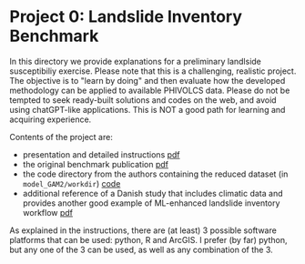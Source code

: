 # Project 0: Landslide Inventory Benchmark

In this directory we provide explanations for a preliminary landlside susceptibiliy exercise. Please note that this is a challenging, realistic project. The objective is to "learn by doing" and then evaluate how the developed methodology can be applied to available PHIVOLCS data. Please do not be tempted to seek ready-built solutions and codes on the web, and avoid using chatGPT-like applications. This is NOT a good path for learning and acquiring experience.

Contents of the project are:

- presentation and detailed instructions [pdf](./P0_LandslideInventory.pdf)
- the original benchmark publication [pdf](./[Alvioli2024]LandslideBenchmark.pdf)
- the code directory from the authors containing the reduced dataset (in `model_GAM2/workdir`) [code](./code)
- additional reference of a Danish study that includes climatic data and provides another good example of ML-enhanced landslide inventory workflow [pdf]([Ageenko2022]Danish_LSM.pdf)

As explained in the instructions, there are (at least) 3 possible software platforms that can be used: python, R and ArcGIS. I prefer (by far) python, but any one of the 3 can be used, as well as any combination of the 3.